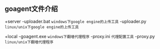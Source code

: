 ## goagent文件介绍
+server
    -uploader.bat `windows下google engine的上传工具`
    -uploader.py `linux/unix下google engine的上传工具`

+local
    -goagent.exe `windows下翻墙代理程序`
    -proxy.ini `代理配置工具`
    -proxy.py `linux/unix下翻墙代理程序`
